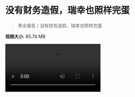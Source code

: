 # 没有财务造假，瑞幸也照样完蛋

> 黑水报告 / 没有财务造假，瑞幸也照样完蛋

**视频大小**: 85.74 MB

<div class="video"><video src="https://file.hsyhx.top/video/黑水报告/没有财务造假，瑞幸也照样完蛋.mp4" controls preload>🤔 您的浏览器不支持 video 标签</video></div>